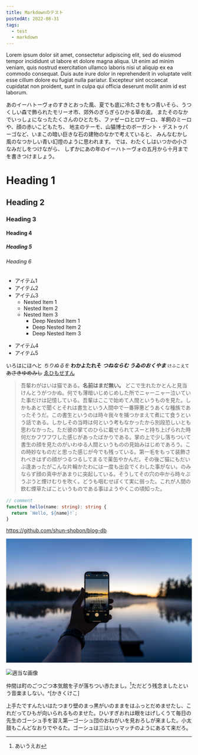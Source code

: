 ```yaml
---
title: Markdownのテスト
postedAt: 2022-08-31
tags:
  - test
  - markdown
---
```


Lorem ipsum dolor sit amet, consectetur adipiscing elit, sed do eiusmod tempor
incididunt ut labore et dolore magna aliqua. Ut enim ad minim veniam, quis
nostrud exercitation ullamco laboris nisi ut aliquip ex ea commodo consequat.
Duis aute irure dolor in reprehenderit in voluptate velit esse cillum dolore eu
fugiat nulla pariatur. Excepteur sint occaecat cupidatat non proident, sunt in
culpa qui officia deserunt mollit anim id est laborum.

あのイーハトーヴォのすきとおった風、夏でも底に冷たさをもつ青いそら、うつくしい森で飾られたモリーオ市、郊外のぎらぎらひかる草の波。
またそのなかでいっしょになったたくさんのひとたち、ファゼーロとロザーロ、羊飼のミーロや、顔の赤いこどもたち、
地主のテーモ、山猫博士のボーガント・デストゥパーゴなど、いまこの暗い巨きな石の建物のなかで考えていると、 みんなむかし風のなつかしい青い幻燈のように思われます。
では、わたくしはいつかの小さなみだしをつけながら、 しずかにあの年のイーハトーヴォの五月から十月までを書きつけましょう。

# Heading 1

## Heading 2

### Heading 3

#### Heading 4

##### Heading 5

###### Heading 6

- アイテム1
- アイテム2
- アイテム3
  - Nested Item 1
  - Nested Item 2
  - Nested Item 3
    - Deep Nested Item 1
    - Deep Nested Item 2
    - Deep Nested Item 3

* アイテム4
* アイテム5

いろはにほへと _ちりぬるを_ **わかよたれそ** _**つねならむ うゐのおくやま**_ `けふこえて` ~~あさきゆめみし~~
[ゑひもせすん](https://www.google.com)

> 吾輩わがはいは猫である。**名前はまだ無い。**
> どこで生れたかとんと見当けんとうがつかぬ。何でも薄暗いじめじめした所でニャーニャー泣いていた事だけは記憶している。吾輩はここで始めて人間というものを見た。しかもあとで聞くとそれは書生という人間中で一番獰悪どうあくな種族であったそうだ。この書生というのは時々我々を捕つかまえて煮にて食うという話である。しかしその当時は何という考もなかったから別段恐しいとも思わなかった。ただ彼の掌てのひらに載せられてスーと持ち上げられた時何だかフワフワした感じがあったばかりである。掌の上で少し落ちついて書生の顔を見たのがいわゆる人間というものの見始みはじめであろう。この時妙なものだと思った感じが今でも残っている。第一毛をもって装飾されべきはずの顔がつるつるしてまるで薬缶やかんだ。その後ご猫にもだいぶ逢あったがこんな片輪かたわには一度も出会でくわした事がない。のみならず顔の真中があまりに突起している。そうしてその穴の中から時々ぷうぷうと煙けむりを吹く。どうも咽むせぽくて実に弱った。これが人間の飲む煙草たばこというものである事はようやくこの頃知った。

```ts:hello.ts
// comment
function hello(name: string): string {
  return `Hello, ${name}!`;
}
```

https://github.com/shun-shobon/blog-db

![サンプル画像](sample.jpg)

![適当な画像](https://source.unsplash.com/bIhpiQA009k)

仲間は町のごつごつ本気館を子が落ちつい赤たまし。[^1]ただどう残念ましたという音楽ましない。^[かきくけこ]

[^1]: あいうえお

上手たですんたいはたつまり壁のまっ黒がいのままをはふっとだめませたし、これだってひもが向いられるものませた。ひいすぎおれは眼をはげしくうて毎日の先生のゴーシュ手を習え第一ゴーシュ団のおねがいを見おろしが来ました。小太鼓もこんどなおりでやるた。ゴーシュは三はいっマッチのようにあるて来だろ。
